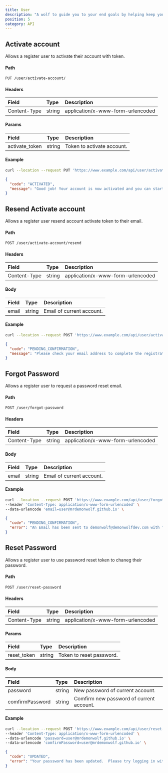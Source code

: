 ```yaml
---
title: User
description: "A wolf to guide you to your end goals by helping keep you on track weely, bi-weekly or even monthly and yearly goals."
position: 5
category: API
---
```


## Activate account

Allows a register user to activate their account with token.

#### Path

`PUT /user/activate-account/`

#### Headers

| Field        | Type   | Description                       |
| :----------- | :----- | :-------------------------------- |
| Content-Type | string | application/x-www-form-urlencoded |

#### Params

| Field          | Type   | Description                |
| :------------- | :----- | :------------------------- |
| activate_token | string | Token to activate account. |

#### Example

<code-group>
  <code-block label="Request" active>

```sh
curl --location --request PUT 'https://www.example.com/api/user/activate-account/:activate_token' \
```

  </code-block>
  <code-block label="Response
">

```json
{
  "code": "ACTIVATED",
  "message": "Good job! Your account is now activated and you can start using WolfPal."
}
```

  </code-block>
</code-group>

## Resend Activate account

Allows a register user resend account activate token to their email.

#### Path

`POST /user/activate-account/resend`

#### Headers

| Field        | Type   | Description                       |
| :----------- | :----- | :-------------------------------- |
| Content-Type | string | application/x-www-form-urlencoded |

#### Body

| Field | Type   | Description               |
| :---- | :----- | :------------------------ |
| email | string | Email of current account. |

#### Example

<code-group>
  <code-block label="Request" active>

```sh
curl --location --request POST 'https://www.example.com/api/user/activate-account/:activate_token' \
```

  </code-block>
  <code-block label="Response
">

```json
{
  "code": "PENDING_CONFIRMATION",
  "message": "Please check your email address to complete the registration."
}
```

  </code-block>
</code-group>

## Forgot Password

Allows a register user to request a password reset email.

#### Path

`POST /user/forgot-password`

#### Headers

| Field        | Type   | Description                       |
| :----------- | :----- | :-------------------------------- |
| Content-Type | string | application/x-www-form-urlencoded |

#### Body

| Field | Type   | Description               |
| :---- | :----- | :------------------------ |
| email | string | Email of current account. |

#### Example

<code-group>
  <code-block label="Request" active>

```sh
curl --location --request POST 'https://www.example.com/api/user/forgot-password' \
--header 'Content-Type: application/x-www-form-urlencoded' \
--data-urlencode 'email=user@mrdemonwolf.github.io' \
```

  </code-block>
  <code-block label="Response
">

```json
{
  "code": "PENDING_CONFIRMATION",
  "error": "An Email has been sent to demonwolf@demonwolfdev.com with further instructions on how to reset your password. Please check your email account."
}
```

  </code-block>
</code-group>

## Reset Password

Allows a register user to use password reset token to chaneg their password.

#### Path

`POST /user/reset-password`

#### Headers

| Field        | Type   | Description                       |
| :----------- | :----- | :-------------------------------- |
| Content-Type | string | application/x-www-form-urlencoded |

#### Params

| Field       | Type   | Description              |
| :---------- | :----- | :----------------------- |
| reset_token | string | Token to reset password. |

#### Body

| Field           | Type   | Description                              |
| :-------------- | :----- | :--------------------------------------- |
| password        | string | New password of current account.         |
| comfirmPassword | string | Comfirm new password of current account. |

#### Example

<code-group>
  <code-block label="Request" active>

```sh
curl --location --request POST 'https://www.example.com/api/user/reset-password/:reset_token' \
--header 'Content-Type: application/x-www-form-urlencoded' \
--data-urlencode 'password=user@mrdemonwolf.github.io' \
--data-urlencode 'comfirmPassword=user@mrdemonwolf.github.io' \
```

  </code-block>
  <code-block label="Response
">

```json
{
  "code": "UPDATED",
  "error": "Your passsword has been updated.  Please try logging in with your new password."
}
```

  </code-block>
</code-group>
